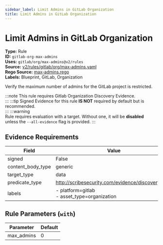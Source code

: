 ```yaml
---
sidebar_label: Limit Admins in GitLab Organization
title: Limit Admins in GitLab Organization
---  
```

# Limit Admins in GitLab Organization  
**Type:** Rule  
**ID:** `gitlab-org-max-admins`  
**Uses:** `gitlab/org/max-admins@v2/rules`  
**Source:** [v2/rules/gitlab/org/max-admins.yaml](https://github.com/scribe-public/sample-policies/blob/main/v2/rules/gitlab/org/max-admins.yaml)  
**Rego Source:** [max-admins.rego](https://github.com/scribe-public/sample-policies/blob/main/v2/rules/gitlab/org/max-admins.rego)  
**Labels:** Blueprint, GitLab, Organization  

Verify the maximum number of admins for the GitLab project is restricted.

:::note 
This rule requires Gitlab Organization Discovery Evidence.  
::: 
:::tip 
Signed Evidence for this rule **IS NOT** required by default but is recommended.  
::: 
:::warning  
Rule requires evaluation with a target. Without one, it will be **disabled** unless the `--all-evidence` flag is provided.
::: 

## Evidence Requirements  
| Field | Value |
|-------|-------|
| signed | False |
| content_body_type | generic |
| target_type | data |
| predicate_type | http://scribesecurity.com/evidence/discovery/v0.1 |
| labels | - platform=gitlab<br/>- asset_type=organization |

## Rule Parameters (`with`)  
| Parameter | Default |
|-----------|---------|
| max_admins | 0 |

